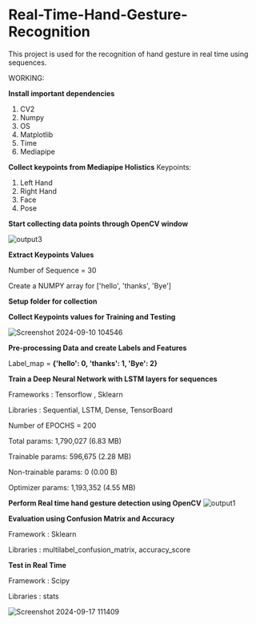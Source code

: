 # Real-Time-Hand-Gesture-Recognition
This project is used for the recognition of hand gesture in real time using sequences. 


WORKING:

**Install important dependencies**
1. CV2
2. Numpy
3. OS
4. Matplotlib
5. Time
6. Mediapipe


**Collect keypoints from Mediapipe Holistics**
Keypoints:  
1. Left Hand
2. Right Hand
3. Face
4. Pose 


**Start collecting data points through OpenCV window**

![output3](https://github.com/user-attachments/assets/d3911eab-278a-453e-bfc5-c71a252fc6d9)


**Extract Keypoints Values**


Number of Sequence = 30

Create a NUMPY array for ['hello', 'thanks', 'Bye']


**Setup folder for collection**


**Collect Keypoints values for Training and Testing**

![Screenshot 2024-09-10 104546](https://github.com/user-attachments/assets/683d5a01-b1b3-42e2-8b86-aa7bc79c2004)


**Pre-processing Data and create Labels and Features**

Label_map = **{'hello': 0, 'thanks': 1, 'Bye': 2}**


**Train a Deep Neural Network with LSTM layers for sequences**

Frameworks : Tensorflow , Sklearn

Libraries  : Sequential, LSTM, Dense, TensorBoard

Number of EPOCHS = 200

Total params: 1,790,027 (6.83 MB)

Trainable params: 596,675 (2.28 MB)

Non-trainable params: 0 (0.00 B)

Optimizer params: 1,193,352 (4.55 MB)


**Perform Real time hand gesture detection using OpenCV**
![output1](https://github.com/user-attachments/assets/cb74cd5c-5720-4ca8-9228-658149154783)



**Evaluation using Confusion Matrix and Accuracy**


Framework : Sklearn

Libraries : multilabel_confusion_matrix, accuracy_score


**Test in Real Time**

Framework : Scipy

Libraries : stats

![Screenshot 2024-09-17 111409](https://github.com/user-attachments/assets/b360ee57-8bf0-41e8-bf9f-e9cd5f996469)


